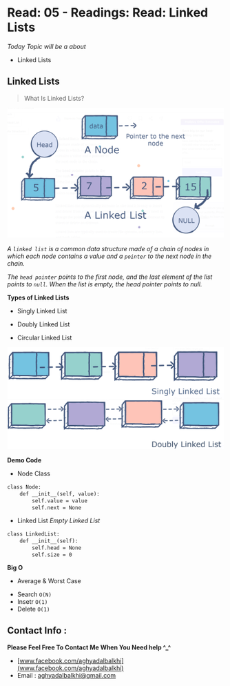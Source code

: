 # Read: 05 - Readings: Read: Linked Lists

*Today Topic will be a about*
- Linked Lists

## Linked Lists

> What Is Linked Lists?

![LinkedList](images/LinkedList.PNG)

*A `linked list` is a common data structure made of a chain of nodes in which each node contains a value and a `pointer` to the next node in the chain.*

*The `head pointer` points to the first node, and the last element of the list points to `null`. When the list is empty, the head pointer points to null.*

**Types of Linked Lists**

- Singly Linked List 

- Doubly Linked List 

- Circular Linked List

![SingleLinkedList](images/SingleLinkedList.PNG)
![DoubleLinkedList](images/DoubleLinkedList.PNG)


**Demo Code** 

* Node Class
```
class Node:
    def __init__(self, value):
        self.value = value
        self.next = None
```

* Linked List 
*Empty Linked List*
```
class LinkedList:
    def __init__(self):
        self.head = None
        self.size = 0

```

**Big O**

- Average & Worst Case 
 * Search `O(N)`
 * Insetr `O(1)`
 * Delete  `O(1)`



## Contact Info : 
**Please Feel Free To Contact Me When You Need help ^_^**
* [www.facebook.com/aghyadalbalkhi](www.facebook.com/aghyadalbalkhi)
* Email : aghyadalbalkhi@gmail.com
